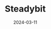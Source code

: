 ---  
layout: startup_page  
title: "Steadybit"  
id: "steadybit.com"  
permalink: "/steadybitsteadybit.com03112024/"  
website: "https://www.steadybit.com/"  
funding_round: "Series A"  
funding_amount: "$6M"  
investors: "Paladin Capital Group, Boldstart Ventures, Angular Ventures, NewForge"  
about: "Steadybit improves software reliability through chaos engineering. Its platform simulates disturbances and potential failures to help organizations proactively mitigate system vulnerabilities, enhancing performance and user experience. Users include Salesforce, ManoMano, REWE Digital, and StackState."  
markets: "Software Reliability, Chaos Engineering, PaaS, SaaS, Software"  
hq: "Solingen, Nordrhein-Westfalen, Germany"  
founded_year: "2019"  
linkedin: "https://www.linkedin.com/company/steadybit"  
twitter: "https://twitter.com/steadybitHQ"  
instagram: ""  
facebook: ""  
crunchbase: "https://www.crunchbase.com/organization/steadybit"  
pitchbook: "https://pitchbook.com/profiles/company/453388-42"  

date_display: "11-Mar-2024"  
date: "2024-03-11"

# SEO Optimization  
meta_title: "Steadybit - Series A Funding ($6M)"  
meta_description: "Steadybit, Steadybit improves software reliability through chaos engineering. Its platform simulates disturbances and potential failures to help organizations pr..."  
meta_keywords: "Steadybit, Software Reliability, Chaos Engineering, PaaS, SaaS, Software, Series A funding"  
canonical_url: "https://startup.projectstartups.com/steadybitsteadybit.com03112024/"  
---